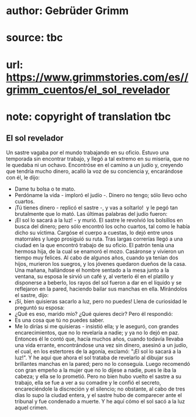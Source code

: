# author: Gebrüder Grimm
# source: tbc
# url: https://www.grimmstories.com/es//grimm_cuentos/el_sol_revelador
# note: copyright of translation tbc

## El sol revelador 

Un sastre vagaba por el mundo trabajando en su oficio. Estuvo una
temporada sin encontrar trabajo, y llegó a tal extremo en su miseria,
que no le quedaba ni un ochavo. Encontróse en el camino a un judío y,
creyendo que tendría mucho dinero, acalló la voz de su conciencia y,
encarándose con él, le dijo:
- Dame tu bolsa o te mato.
- Perdóname la vida - imploró el judío -. Dinero no tengo; sólo llevo
ocho cuartos.
- ¡Tú tienes dinero - replicó el sastre -, y vas a soltarlo! ­ y le pegó
tan brutalmente que lo mató. Las últimas palabras del judío fueron:
- ¡El sol lo sacará a la luz! - y murió.
El sastre le revolvió los bolsillos en busca del dinero; pero sólo
encontró los ocho cuartos, tal como le había dicho su víctima. Cargóse
el cuerpo a cuestas, lo dejó entre unos matorrales y luego prosiguió su
ruta.
Tras largas correrías llegó a una ciudad en la que encontró trabajo de
su oficio. El patrón tenía una hermosa hija, de la cual se enamoró el
mozo. Casáronse y vivieron un tiempo muy felices.
Al cabo de algunos años, cuando ya tenían dos hijos, murieron los
suegros, y los jóvenes quedaron dueños de la casa. Una mañana,
hallándose el hombre sentado a la mesa junto a la ventana, su esposa le
sirvió un café y, al verterlo él en el platillo y disponerse a beberlo,
los rayos del sol fueron a dar en el líquido y se reflejaron en la
pared, haciendo bailar sus manchas en ella. Mirándolos el sastre, dijo:
- ¡Sí, bien quisieras sacarlo a luz, pero no puedes!
Llena de curiosidad le preguntó su esposa:
- ¿Qué es eso, marido mío? ¿Qué quieres decir?
Pero él respondió:
- Es una cosa que tú no puedes saber.
- Me lo dirías si me quisieras - insistió ella; y le aseguró, con
grandes encarecimientos, que no lo revelaría a nadie; y ya no lo dejó en
paz. Entonces él le contó que, hacía muchos años, cuando todavía llevaba
una vida errante, encontrándose una vez sin dinero, asesinó a un judío,
el cual, en los estertores de la agonía, exclamó: "¡El sol lo sacará a
la luz!". Y he aquí que ahora el sol trataba de revelarlo al dibujar
sus brillantes manchas en la pared; pero no lo conseguía. Luego
recomendó con gran empeño a la mujer que no lo dijese a nadie, pues le
iba la cabeza; y ella se lo prometió.
Pero no bien hubo vuelto el sastre a su trabajo, ella se fue a ver a su
comadre y le confió el secreto, encareciéndole la discreción y el
silencio; no obstante, al cabo de tres días lo supo la ciudad entera, y
el sastre hubo de comparecer ante el tribunal y fue condenado a muerte.
Y he aquí cómo el sol sacó a la luz aquel crimen.
